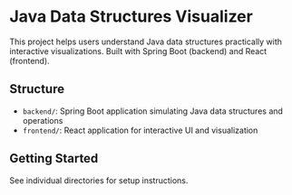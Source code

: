 # Java Data Structures Visualizer

This project helps users understand Java data structures practically with interactive visualizations. Built with Spring Boot (backend) and React (frontend).

## Structure
- `backend/`: Spring Boot application simulating Java data structures and operations
- `frontend/`: React application for interactive UI and visualization

## Getting Started
See individual directories for setup instructions.
